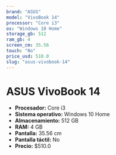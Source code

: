 ```yaml
---
brand: "ASUS"
model: "VivoBook 14"
processor: "Core i3"
os: "Windows 10 Home"
storage_gb: 512
ram_gb: 4
screen_cm: 35.56
touch: "No"
price_usd: 510.0
slug: "asus-vivobook-14"
---
```


# ASUS VivoBook 14

- **Procesador:** Core i3
- **Sistema operativo:** Windows 10 Home
- **Almacenamiento:** 512 GB
- **RAM:** 4 GB
- **Pantalla:** 35.56 cm
- **Pantalla táctil:** No
- **Precio:** $510.0
